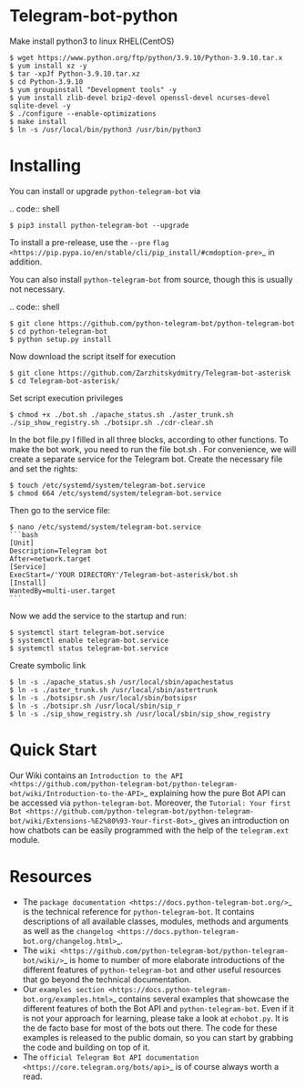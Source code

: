 Telegram-bot-python
===================

Make install python3 to linux RHEL(CentOS)

    $ wget https://www.python.org/ftp/python/3.9.10/Python-3.9.10.tar.x
    $ yum install xz -y
    $ tar -xpJf Python-3.9.10.tar.xz
    $ cd Python-3.9.10
    $ yum groupinstall "Development tools" -y
    $ yum install zlib-devel bzip2-devel openssl-devel ncurses-devel sqlite-devel -y
    $ ./configure --enable-optimizations
    $ make install
    $ ln -s /usr/local/bin/python3 /usr/bin/python3


Installing
==========

You can install or upgrade ``python-telegram-bot`` via

.. code:: shell

    $ pip3 install python-telegram-bot --upgrade

To install a pre-release, use the ``--pre`` `flag <https://pip.pypa.io/en/stable/cli/pip_install/#cmdoption-pre>`_ in addition.

You can also install ``python-telegram-bot`` from source, though this is usually not necessary.

.. code:: shell

    $ git clone https://github.com/python-telegram-bot/python-telegram-bot
    $ cd python-telegram-bot
    $ python setup.py install
    
 Now download the script itself for execution
    
    $ git clone https://github.com/Zarzhitskydmitry/Telegram-bot-asterisk
    $ cd Telegram-bot-asterisk/
    
Set script execution privileges

    $ chmod +x ./bot.sh ./apache_status.sh ./aster_trunk.sh ./sip_show_registry.sh ./botsipr.sh ./cdr-clear.sh
    
In the bot file.py I filled in all three blocks, according to other functions. To make the bot work, you need to run the file bot.sh . For convenience, we will create a separate service for the Telegram bot. Create the necessary file and set the rights:

    $ touch /etc/systemd/system/telegram-bot.service
    $ chmod 664 /etc/systemd/system/telegram-bot.service

Then go to the service file:
    
    $ nano /etc/systemd/system/telegram-bot.service
    ```bash
    [Unit]
    Description=Telegram bot
    After=network.target
    [Service]
    ExecStart=/'YOUR DIRECTORY'/Telegram-bot-asterisk/bot.sh
    [Install]
    WantedBy=multi-user.target
    ```
Now we add the service to the startup and run:

    $ systemctl start telegram-bot.service
    $ systemctl enable telegram-bot.service
    $ systemctl status telegram-bot.service

Create symbolic link 

    $ ln -s ./apache_status.sh /usr/local/sbin/apachestatus
    $ ln -s ./aster_trunk.sh /usr/local/sbin/astertrunk
    $ ln -s ./botsipsr.sh /usr/local/sbin/botsipsr
    $ ln -s ./botsipr.sh /usr/local/sbin/sip_r
    $ ln -s ./sip_show_registry.sh /usr/local/sbin/sip_show_registry

Quick Start
===========

Our Wiki contains an `Introduction to the API <https://github.com/python-telegram-bot/python-telegram-bot/wiki/Introduction-to-the-API>`_ explaining how the pure Bot API can be accessed via ``python-telegram-bot``.
Moreover, the `Tutorial: Your first Bot <https://github.com/python-telegram-bot/python-telegram-bot/wiki/Extensions-%E2%80%93-Your-first-Bot>`_ gives an introduction on how chatbots can be easily programmed with the help of the ``telegram.ext`` module.

Resources
=========

- The `package documentation <https://docs.python-telegram-bot.org/>`_ is the technical reference for ``python-telegram-bot``.
  It contains descriptions of all available classes, modules, methods and arguments as well as the `changelog <https://docs.python-telegram-bot.org/changelog.html>`_.
- The `wiki <https://github.com/python-telegram-bot/python-telegram-bot/wiki/>`_ is home to number of more elaborate introductions of the different features of ``python-telegram-bot`` and other useful resources that go beyond the technical documentation.
- Our `examples section <https://docs.python-telegram-bot.org/examples.html>`_ contains several examples that showcase the different features of both the Bot API and ``python-telegram-bot``.
  Even if it is not your approach for learning, please take a look at ``echobot.py``. It is the de facto base for most of the bots out there.
  The code for these examples is released to the public domain, so you can start by grabbing the code and building on top of it.
- The `official Telegram Bot API documentation <https://core.telegram.org/bots/api>`_ is of course always worth a read.

